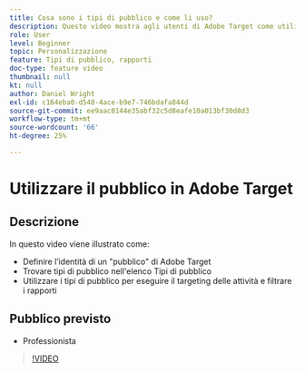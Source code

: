 ```yaml
---
title: Cosa sono i tipi di pubblico e come li uso?
description: Questo video mostra agli utenti di Adobe Target come utilizzare i tipi di pubblico per eseguire il targeting delle attività e filtrare i rapporti.
role: User
level: Beginner
topic: Personalizzazione
feature: Tipi di pubblico, rapporti
doc-type: feature video
thumbnail: null
kt: null
author: Daniel Wright
exl-id: c164eba0-d548-4ace-b9e7-746bdafa844d
source-git-commit: ee9aac0144e35abf32c5d8eafe10a013bf30d8d3
workflow-type: tm+mt
source-wordcount: '66'
ht-degree: 25%

---
```


# Utilizzare il pubblico in Adobe Target

## Descrizione

In questo video viene illustrato come:

* Definire l’identità di un &quot;pubblico&quot; di Adobe Target
* Trovare tipi di pubblico nell&#39;elenco Tipi di pubblico
* Utilizzare i tipi di pubblico per eseguire il targeting delle attività e filtrare i rapporti

## Pubblico previsto

* Professionista

>[!VIDEO](https://video.tv.adobe.com/v/17398/?quality=12)
